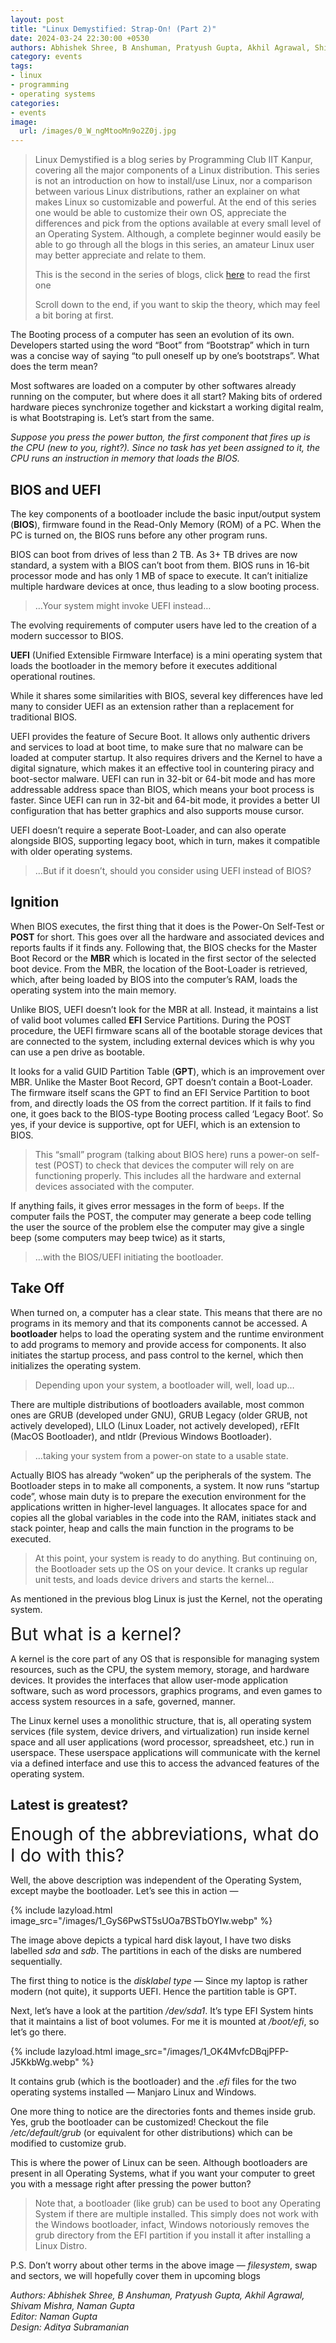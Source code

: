 ```yaml
---
layout: post
title: "Linux Demystified: Strap-On! (Part 2)"
date: 2024-03-24 22:30:00 +0530
authors: Abhishek Shree, B Anshuman, Pratyush Gupta, Akhil Agrawal, Shivam Mishra, Naman Gupta
category: events
tags:
- linux
- programming
- operating systems
categories:
- events
image:
  url: /images/0_W_ngMtooMn9o2Z0j.jpg
---
```


> Linux Demystified is a blog series by Programming Club IIT Kanpur, covering all the major components of a Linux distribution. This series is not an introduction on how to install/use Linux, nor a comparison between various Linux distributions, rather an explainer on what makes Linux so customizable and powerful. At the end of this series one would be able to customize their own OS, appreciate the differences and pick from the options available at every small level of an Operating System.
> Although, a complete beginner would easily be able to go through all the blogs in this series, an amateur Linux user may better appreciate and relate to them.
> 
> This is the second in the series of blogs, click [here](https://pclub.in/events/2021/12/25/Linux-Demystified-Origin-of-Linux-Part-1/) to read the first one
> 
> Scroll down to the end, if you want to skip the theory, which may feel a bit boring at first.


The Booting process of a computer has seen an evolution of its own.
Developers started using the word “Boot” from “Bootstrap” which in turn was a concise way of saying “to pull oneself up by one’s bootstraps”. What does the term mean?

Most softwares are loaded on a computer by other softwares already running on the computer, but where does it all start? Making bits of ordered hardware pieces synchronize together and kickstart a working digital realm, is what Bootstraping is. Let’s start from the same.

*Suppose you press the power button, the first component that fires up is the CPU (new to you, right?). Since no task has yet been assigned to it, the CPU runs an instruction in memory that loads the BIOS.*

## BIOS and UEFI

The key components of a bootloader include the basic input/output system (**BIOS**), firmware found in the Read-Only Memory (ROM) of a PC. When the PC is turned on, the BIOS runs before any other program runs.

BIOS can boot from drives of less than 2 TB. As 3+ TB drives are now standard, a system with a BIOS can’t boot from them. BIOS runs in 16-bit processor mode and has only 1 MB of space to execute. It can’t initialize multiple hardware devices at once, thus leading to a slow booting process.

> …Your system might invoke UEFI instead…

The evolving requirements of computer users have led to the creation of a modern successor to BIOS.

**UEFI** (Unified Extensible Firmware Interface) is a mini operating system that loads the bootloader in the memory before it executes additional operational routines.

While it shares some similarities with BIOS, several key differences have led many to consider UEFI as an extension rather than a replacement for traditional BIOS.

UEFI provides the feature of Secure Boot. It allows only authentic drivers and services to load at boot time, to make sure that no malware can be loaded at computer startup. It also requires drivers and the Kernel to have a digital signature, which makes it an effective tool in countering piracy and boot-sector malware. UEFI can run in 32-bit or 64-bit mode and has more addressable address space than BIOS, which means your boot process is faster. Since UEFI can run in 32-bit and 64-bit mode, it provides a better UI configuration that has better graphics and also supports mouse cursor.

UEFI doesn’t require a seperate Boot-Loader, and can also operate alongside BIOS, supporting legacy boot, which in turn, makes it compatible with older operating systems.

> …But if it doesn’t, should you consider using UEFI instead of BIOS?

## Ignition

When BIOS executes, the first thing that it does is the Power-On Self-Test or **POST** for short. This goes over all the hardware and associated devices and reports faults if it finds any. Following that, the BIOS checks for the Master Boot Record or the **MBR** which is located in the first sector of the selected boot device. From the MBR, the location of the Boot-Loader is retrieved, which, after being loaded by BIOS into the computer’s RAM, loads the operating system into the main memory.

Unlike BIOS, UEFI doesn’t look for the MBR at all. Instead, it maintains a list of valid boot volumes called **EFI** Service Partitions. During the POST procedure, the UEFI firmware scans all of the bootable storage devices that are connected to the system, including external devices which is why you can use a pen drive as bootable.

It looks for a valid GUID Partition Table (**GPT**), which is an improvement over MBR. Unlike the Master Boot Record, GPT doesn’t contain a Boot-Loader. The firmware itself scans the GPT to find an EFI Service Partition to boot from, and directly loads the OS from the correct partition. If it fails to find one, it goes back to the BIOS-type Booting process called ‘Legacy Boot’. So yes, if your device is supportive, opt for UEFI, which is an extension to BIOS.

> This “small” program (talking about BIOS here) runs a power-on self-test (POST) to check that devices the computer will rely on are functioning properly. This includes all the hardware and external devices associated with the computer.

If anything fails, it gives error messages in the form of `beeps`. If the computer fails the POST, the computer may generate a beep code telling the user the source of the problem else the computer may give a single beep (some computers may beep twice) as it starts,

> …with the BIOS/UEFI initiating the bootloader.


## Take Off

When turned on, a computer has a clear state. This means that there are no programs in its memory and that its components cannot be accessed. A **bootloader** helps to load the operating system and the runtime environment to add programs to memory and provide access for components. It also initiates the startup process, and pass control to the kernel, which then initializes the operating system.

> Depending upon your system, a bootloader will, well, load up…

There are multiple distributions of bootloaders available, most common ones are GRUB (developed under GNU), GRUB Legacy (older GRUB, not actively developed), LILO (Linux Loader, not actively developed), rEFIt (MacOS Bootloader), and ntldr (Previous Windows Bootloader).

> …taking your system from a power-on state to a usable state.

Actually BIOS has already “woken” up the peripherals of the system. The Bootloader steps in to make all components, a system. It now runs “startup code”, whose main duty is to prepare the execution environment for the applications written in higher-level languages. It allocates space for and copies all the global variables in the code into the RAM, initiates stack and stack pointer, heap and calls the main function in the programs to be executed.

> At this point, your system is ready to do anything. But continuing on, the Bootloader sets up the OS on your device. It cranks up regular unit tests, and loads device drivers and starts the kernel…

As mentioned in the previous blog Linux is just the Kernel, not the operating system.

<span style="font-size: 2em">But what is a kernel?</span>

A kernel is the core part of any OS that is responsible for managing system resources, such as the CPU, the system memory, storage, and hardware devices. It provides the interfaces that allow user-mode application software, such as word processors, graphics programs, and even games to access system resources in a safe, governed, manner.

The Linux kernel uses a monolithic structure, that is, all operating system services (file system, device drivers, and virtualization) run inside kernel space and all user applications (word processor, spreadsheet, etc.) run in userspace. These userspace applications will communicate with the kernel via a defined interface and use this to access the advanced features of the operating system.


## Latest is greatest?

<span style="font-size: 2em">Enough of the abbreviations, what do I do with this?</span>

Well, the above description was independent of the Operating System, except maybe the bootloader. Let’s see this in action —

{% include lazyload.html image_src="/images/1_GyS6PwST5sUOa7BSTbOYIw.webp" %}

The image above depicts a typical hard disk layout, I have two disks labelled *sda* and *sdb*. The partitions in each of the disks are numbered sequentially.

The first thing to notice is the *disklabel type* — Since my laptop is rather modern (not quite), it supports UEFI. Hence the partition table is GPT.

Next, let’s have a look at the partition */dev/sda1*. It’s type EFI System hints that it maintains a list of boot volumes. For me it is mounted at */boot/efi*, so let’s go there.

{% include lazyload.html image_src="/images/1_OK4MvfcDBqjPFP-J5KkbWg.webp" %}

It contains grub (which is the bootloader) and the *.efi* files for the two operating systems installed — Manjaro Linux and Windows.

One more thing to notice are the directories fonts and themes inside grub. Yes, grub the bootloader can be customized! Checkout the file */etc/default/grub* (or equivalent for other distributions) which can be modified to customize grub.

This is where the power of Linux can be seen. Although bootloaders are present in all Operating Systems, what if you want your computer to greet you with a message right after pressing the power button?

> Note that, a bootloader (like grub) can be used to boot any Operating System if there are multiple installed. This simply does not work with the Windows bootloader, infact, Windows notoriously removes the grub directory from the EFI partition if you install it after installing a Linux Distro.

P.S. Don’t worry about other terms in the above image — *filesystem*, swap and sectors, we will hopefully cover them in upcoming blogs

_Authors: Abhishek Shree, B Anshuman, Pratyush Gupta, Akhil Agrawal, Shivam Mishra, Naman Gupta  
Editor: Naman Gupta  
Design: Aditya Subramanian_
